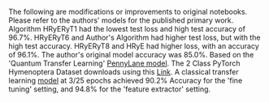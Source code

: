 The following are modifications or improvements to original notebooks. Please refer to the authors' models for the published primary work. Algorithm HRyERyT1 had the lowest test loss and high test accuracy of 96.7%. HRyERyT6 and Author's Algorithm had higher test loss, but with the high test accuracy. HRyERyT8 and HRyE had higher loss, with an accuracy of 96.1%. The author's original model accuracy was 85.0%. Based on the 'Quantum Transfer Learning' [PennyLane model](https://pennylane.ai/qml/demos/tutorial_quantum_transfer_learning). The 2 Class PyTorch Hymenoptera Dataset downloads using this [Link](https://download.pytorch.org/tutorial/hymenoptera_data.zip). A classical transfer learning [model](https://pytorch.org/tutorials/beginner/transfer_learning_tutorial.html) at 3/25 epochs achieved 90.2% Accuracy for the 'fine tuning' setting, and 94.8% for the 'feature extractor' setting. 
